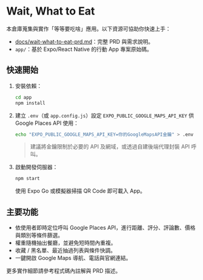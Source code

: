 # Wait, What to Eat

本倉庫蒐集與實作「等等要吃啥」應用。以下資源可協助你快速上手：

- [docs/wait-what-to-eat-prd.md](docs/wait-what-to-eat-prd.md)：完整 PRD 與需求說明。
- `app/`：基於 Expo/React Native 的行動 App 專案原始碼。

## 快速開始

1. 安裝依賴：

   ```bash
   cd app
   npm install
   ```

2. 建立 `.env`（或 `app.config.js`）設定 `EXPO_PUBLIC_GOOGLE_MAPS_API_KEY` 供 Google Places API 使用：

   ```bash
   echo "EXPO_PUBLIC_GOOGLE_MAPS_API_KEY=你的GoogleMapsAPI金鑰" > .env
   ```

   > 建議將金鑰限制於必要的 API 及網域，或透過自建後端代理封裝 API 呼叫。

3. 啟動開發伺服器：

   ```bash
   npm start
   ```

   使用 Expo Go 或模擬器掃描 QR Code 即可載入 App。

## 主要功能

- 依使用者即時定位呼叫 Google Places API，進行距離、評分、評論數、價格與類別等條件篩選。
- 權重隨機抽出餐廳，並避免短時間內重複。
- 收藏 / 黑名單、最近抽過列表與條件快調。
- 一鍵開啟 Google Maps 導航、電話與官網連結。

更多實作細節請參考程式碼內註解與 PRD 描述。
